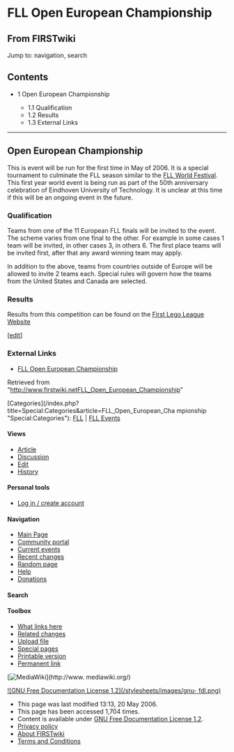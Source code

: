# FLL Open European Championship

## From FIRSTwiki

Jump to: navigation, search

## Contents

- 1 Open European Championship

  - 1.1 Qualification
  - 1.2 Results
  - 1.3 External Links

--------------------------------------------------------------------------------

## Open European Championship

This is event will be run for the first time in May of 2006\. It is a special tournament to culminate the FLL season similar to the [FLL World Festival](FLL_World_Festival "FLL World Festival"). This first year world event is being run as part of the 50th anniversary celebration of Eindhoven University of Technology. It is unclear at this time if this will be an ongoing event in the future.

### Qualification

Teams from one of the 11 European FLL finals will be invited to the event. The scheme varies from one final to the other. For example in some cases 1 team will be invited, in other cases 3, in others 6\. The first place teams will be invited first, after that any award winning team may apply.

In addition to the above, teams from countries outside of Europe will be allowed to invite 2 teams each. Special rules will govern how the teams from the United States and Canada are selected.

### Results

Results from this competition can be found on the [First Lego League Website](http://www.firstlegoleague.org/default.aspx?pid=23380 "http://www.firstlegoleague.org/default.aspx?pid=23380")

[[edit](/index.php?title=FLL_Open_European_Championship&action=edit&section=4 "Edit section: External Links")]

### External Links

- [FLL Open European Championship](http://www.firstlegoleague.org/nobanner.aspx?pid=21280 "http://www.firstlegoleague.org/nobanner.aspx?pid=21280")

Retrieved from "<http://www.firstwiki.netFLL_Open_European_Championship>"

[Categories](/index.php?title=Special:Categories&article=FLL_Open_European_Cha
mpionship "Special:Categories"): [FLL](Category:FLL "Category:FLL") | [FLL Events](Category:FLL_Events "Category:FLL Events")

#### Views

- [Article](FLL_Open_European_Championship)
- [Discussion](/index.php?title=Talk:FLL_Open_European_Championship&action=edit)
- [Edit](/index.php?title=FLL_Open_European_Championship&action=edit)
- [History](/index.php?title=FLL_Open_European_Championship&action=history)

#### Personal tools

- [Log in / create account](/index.php?title=Special:Userlogin&returnto=FLL_Open_European_Championship)

[](Main_Page "Main Page")

#### Navigation

- [Main Page](Main_Page)
- [Community portal](FIRSTwiki:Community_portal)
- [Current events](Current_events)
- [Recent changes](Special:Recentchanges)
- [Random page](Special:Random)
- [Help](Help:Contents)
- [Donations](FIRSTwiki:Site_support)

#### Search

#### Toolbox

- [What links here](Special:Whatlinkshere/FLL_Open_European_Championship)
- [Related changes](Special:Recentchangeslinked/FLL_Open_European_Championship)
- [Upload file](Special:Upload)
- [Special pages](Special:Specialpages)
- [Printable version](/index.php?title=FLL_Open_European_Championship&printable=yes)
- [Permanent link](/index.php?title=FLL_Open_European_Championship&oldid=47344)

[![MediaWiki](/skins/common/images/poweredby_mediawiki_88x31.png)](http://www.
mediawiki.org/)

[![GNU Free Documentation License 1.2](/stylesheets/images/gnu-
fdl.png)](http://www.gnu.org/copyleft/fdl.html)

- This page was last modified 13:13, 20 May 2006.
- This page has been accessed 1,704 times.
- Content is available under [GNU Free Documentation License 1.2](http://www.gnu.org/copyleft/fdl.html "http://www.gnu.org/copyleft/fdl.html").
- [Privacy policy](FIRSTwiki:Privacy_policy "FIRSTwiki:Privacy policy")
- [About FIRSTwiki](FIRSTwiki:About "FIRSTwiki:About")
- [Terms and Conditions](FIRSTwiki:Terms_and_conditions "FIRSTwiki:Terms and conditions")
